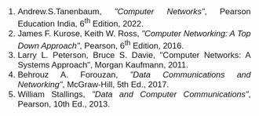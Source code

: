 
<div style="font-family: 'Nunito Sans', sans-serif; font-size: 17px;text-align: justify;"> 
       
                     
1. Andrew.S.Tanenbaum, <i>"Computer Networks"</i>, Pearson Education India, 6<sup>th</sup> Edition, 2022.
2. James F. Kurose, Keith W. Ross, <i>"Computer Networking: A Top Down Approach"</i>, Pearson, 6<sup>th</sup> Edition, 2016.
3. Larry L. Peterson, Bruce S. Davie, "Computer Networks: A Systems Approach", Morgan Kaufmann, 2011.
4. Behrouz A. Forouzan, <i>"Data Communications and Networking"</i>, McGraw-Hill, 5th Ed., 2017.
5. William Stallings, <i>"Data and Computer Communications"</i>, Pearson, 10th Ed., 2013. 
                
</div>